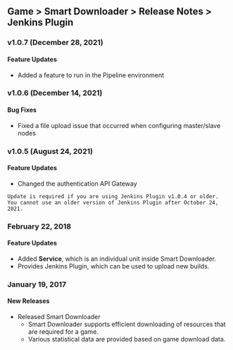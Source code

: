 ## Game > Smart Downloader > Release Notes > Jenkins Plugin

### v1.0.7 (December 28, 2021)
#### Feature Updates
* Added a feature to run in the Pipeline environment

### v1.0.6 (December 14, 2021)
#### Bug Fixes
* Fixed a file upload issue that occurred when configuring master/slave nodes

### v1.0.5 (August 24, 2021)
#### Feature Updates
* Changed the authentication API Gateway
```
Update is required if you are using Jenkins Plugin v1.0.4 or older.
You cannot use an older version of Jenkins Plugin after October 24, 2021.
```

### February 22, 2018
#### Feature Updates
* Added **Service**, which is an individual unit inside Smart Downloader.
* Provides Jenkins Plugin, which can be used to upload new builds.

### January 19, 2017
#### New Releases
* Released Smart Downloader
    * Smart Downloader supports efficient downloading of resources that are required for a game.
    * Various statistical data are provided based on game download data.
